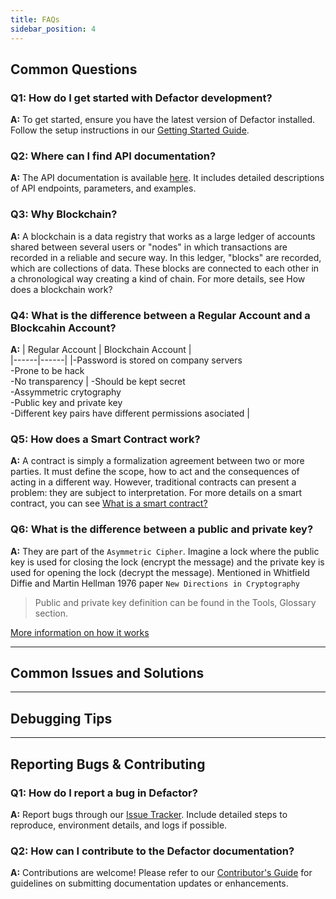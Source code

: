 ```yaml
---
title: FAQs
sidebar_position: 4
---
```


## Common Questions

### Q1: How do I get started with Defactor development?

**A:** To get started, ensure you have the latest version of Defactor installed. Follow the setup instructions in our [Getting Started Guide](../blockchain-and-web3/index.md).

### Q2: Where can I find API documentation?

**A:** The API documentation is available [here](../pools/back-end/backend-overview). It includes detailed descriptions of API endpoints, parameters, and examples.

### Q3: Why Blockchain?

**A:** A blockchain is a data registry that works as a large ledger of accounts shared between several users or "nodes" in which transactions are recorded in a reliable and secure way. In this ledger, "blocks" are recorded, which are collections of data. These blocks are connected to each other in a chronological way creating a kind of chain. For more details, see How does a blockchain work?

### Q4: What is the difference between a Regular Account and a Blockcahin Account?

**A:**
| Regular Account | Blockchain Account |  
|------|------|
|-Password is stored on company servers <br/> -Prone to be hack <br/> -No transparency | -Should be kept secret <br/> -Assymmetric crytography <br/> -Public key and private key <br/> -Different key pairs have different permissions asociated |

### Q5: How does a Smart Contract work?

**A:** A contract is simply a formalization agreement between two or more parties. It must define the scope, how to act and the consequences of acting in a different way. However, traditional contracts can present a problem: they are subject to interpretation. For more details on a smart contract, you can see [What is a smart contract?](https://eoscostarica.medium.com/qu%C3%A9-es-un-smart-contract-793d2042c65d)

### Q6: What is the difference between a public and private key?

**A:** They are part of the `Asymmetric Cipher`. Imagine a lock where the public key is used for closing the lock (encrypt the message) and the private key is used for opening the lock (decrypt the message).
Mentioned in Whitfield Diffie and Martin Hellman 1976 paper `New Directions in Cryptography`

> Public and private key definition can be found in the Tools, Glossary section.

[More information on how it works](https://www.preveil.com/blog/public-and-private-key/)

---

## Common Issues and Solutions

---

## Debugging Tips

---

## Reporting Bugs & Contributing

### Q1: How do I report a bug in Defactor?

**A:** Report bugs through our [Issue Tracker](https://github.com/defactor-com/documentation/issues). Include detailed steps to reproduce, environment details, and logs if possible.

### Q2: How can I contribute to the Defactor documentation?

**A:** Contributions are welcome! Please refer to our [Contributor's Guide](https://github.com/defactor-com/documentation) for guidelines on submitting documentation updates or enhancements.
